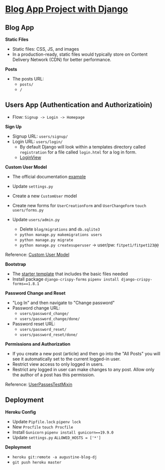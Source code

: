 # [Blog App Project with Django](https://augustine-blog-dj.herokuapp.com/)

## Blog App

**Static Files**
- Static files: CSS, JS, and images
- In a production-ready, static files would typically store on Content Delivery Network (CDN) for better performance.

**Posts**
- The posts URL: 
    - `posts/`
    - `/`

## Users App (Authentication and Authorizatioin)
- Flow: `Signup -> Login -> Homepage`

**Sign Up**
- Signup URL: `users/signup/`
- Login URL: `users/login/`
    - By default Django will look within a templates directory called `registration` for a file called `login.html` for a log in form.
    - [LoginView](https://docs.djangoproject.com/en/3.0/topics/auth/default/#django.contrib.auth.views.LoginView)

**Custom User Model**
-  The official documentation [example](https://docs.djangoproject.com/en/3.0/topics/auth/customizing/#a-full-example)
- Update `settings.py`
- Create a new `CustomUser` model

- Create new forms for `UserCreationForm` and `UserChangeForm`
`touch users/forms.py`

- Update `users/admin.py`
    - Delete `blog/migrations` and `db.sqlite3`
    - `python manage.py makemigrations users`
    - `python manage.py migrate`
    - `python manage.py createsuperuser` -> user/pw: `fitpet1/fitpet123@@`

Reference: [Custom User Model](https://learndjango.com/tutorials/django-custom-user-model)

**Bootstrap**
- The [starter template](https://getbootstrap.com/docs/4.1/getting-started/introduction/) that includes the basic files needed
- Install package `django-crispy-forms`
`pipenv install django-crispy-forms==1.8.1`

**Password Change and Reset**
- "Log In" and then navigate to "Change password"
- Password change URL: 
    - `users/password_change/`
    - `users/password_change/done/`
- Password reset URL: 
    - `users/password_reset/`
    - `users/password_reset/done/`

**Permissions and Authorization**
- If you create a new post (article) and then go into the "All Posts" you will see it automatically set to the current logged-in user.
- Restrict view access to only logged in users.
- Restrict any logged in user can make changes to any post. Allow only the author of a post has this permission.

Reference: [UserPassesTestMixin](https://docs.djangoproject.com/en/3.0/topics/auth/default/#django.contrib.auth.mixins.UserPassesTestMixin)

## Deployment
**Heroku Config**
- Update `Pipfile.lock`
`pipenv lock`
- New `Procfile`
`touch Procfile`
- Install `Gunicorn`
`pipenv install gunicorn==19.9.0`
- Update `settings.py`
`ALLOWED_HOSTS = ['*']`

**Deployment**
- `heroku git:remote -a augustine-blog-dj`
- `git push heroku master`